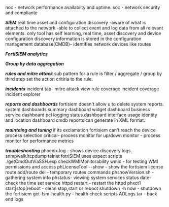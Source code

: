 noc - network performance availabilty and uptime.
soc - network security and compliante

___SIEM___
real time asset and configuration discovery
-aware of what is attached to the network
-able to collect event and log data from all relevant elements.
only tool has self learning, real time, asset discovery and device configuration 
discovery information is stored in the configuration management database(CMDB)- identifies network devices like routes

___FortiSIEM analytics___

___Group by data aggregation___

___rules and mitre attack___
sub pattern for a rule is filter / aggregate / group by
third step set the action critiria to the rule.

___incidents___
incident tab- mitre attack view
	rule coverage
	incident coverage
	incident explorer

___reports and dashboards___
fortisiem doesn't allow u to delete system reports.
system dashboards
	summary dashboard
	widget dashboard
	business service dashboard
	pci logging status dashboard
	interface usage 
	identity and location dashboard
cmdb reports can generate in XML format.

___maintaing and tuning___
if its exclamation fortisiem can't reach the device
process selection
	critical- process monitor for up/down
	monitor - process monitor for performance metrics

___troubleshooting___
phoenix.log - shows device discovery logs.
snmpwalk/tcpdump
telnet
fotriSIEM uses expect scripts
./getCmdOutViaSSH.exp
checkWMIMonitorability
wmic - for testing WMI permissions and access
phLicenseTool --show - show the fortisiem license
route add/route del - temporary routes commands
phshowVersion.sh - gathering system info
phstatus- viewing system services status
date- check the time set
service httpd restart - restart the httpd
phxct1 start|stop|reboot - clean stop,start or reboot
shutdown -h now - shutdown the fortisiem
get-fsm-health.py - health check scripts
AOLogs.tar - back end logs
